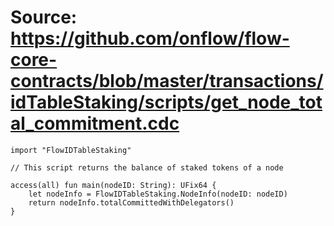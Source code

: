 # Source: https://github.com/onflow/flow-core-contracts/blob/master/transactions/idTableStaking/scripts/get_node_total_commitment.cdc

```
import "FlowIDTableStaking"

// This script returns the balance of staked tokens of a node

access(all) fun main(nodeID: String): UFix64 {
    let nodeInfo = FlowIDTableStaking.NodeInfo(nodeID: nodeID)
    return nodeInfo.totalCommittedWithDelegators()
}

```